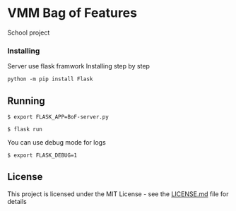 # VMM Bag of Features

School project

### Installing

Server use flask framwork
Installing step by step

```
python -m pip install Flask
```

## Running 
```
$ export FLASK_APP=BoF-server.py
```
```
$ flask run
```
You can use debug mode for logs
```
$ export FLASK_DEBUG=1
```

## License

This project is licensed under the MIT License - see the [LICENSE.md](LICENSE.md) file for details


